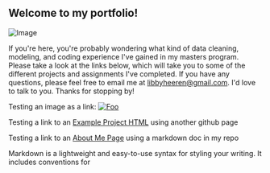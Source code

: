 ## Welcome to my portfolio!

![Image](https://photos.smugmug.com/photos/i-7CD4G5z/1/3026344e/O/i-7CD4G5z.jpg)

If you're here, you're probably wondering what kind of data cleaning, modeling, and coding experience I've gained in my masters program. Please take a look at the links below, which will take you to some of the different projects and assignments I've completed. If you have any questions, please feel free to email me at [libbyheeren@gmail.com](mailto:libbyheeren@gmail.com). I'd love to talk to you. Thanks for stopping by!


Testing an image as a link: [![Foo](http://www.google.com.au/images/nav_logo7.png)](http://google.com)



Testing a link to an [Example Project HTML](https://libbyheeren.github.io/TestProjectPage/) using another github page

Testing a link to an [About Me Page](AboutMe.md) using a markdown doc in my repo

Markdown is a lightweight and easy-to-use syntax for styling your writing. It includes conventions for

